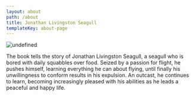 ```yaml
---
layout: about
path: /about
title: Jonathan Livingston Seagull
templateKey: about-page
---
```

![undefined](/img/fsb-logo2.jpg)

The book tells the story of Jonathan Livingston Seagull, a seagull who is bored with daily squabbles over food. Seized by a passion for flight, he pushes himself, learning everything he can about flying, until finally his unwillingness to conform results in his expulsion. An outcast, he continues to learn, becoming increasingly pleased with his abilities as he leads a peaceful and happy life.

